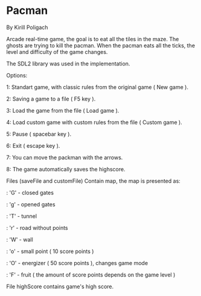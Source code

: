 Pacman
=========================
By Kirill Poligach

Arcade real-time game, the goal is to eat all the tiles in the maze.
The ghosts are trying to kill the pacman. When the pacman eats all the ticks,
the level and difficulty of the game changes.

The SDL2 library was used in the implementation.

Options:

1: Standart game, with classic rules from the original game ( New game ).

2: Saving a game to a file ( F5 key ).

3: Load the game from the file ( Load game ).

4: Load custom game with custom rules from the file ( Custom game ).

5: Pause ( spacebar key ).

6: Exit ( escape key ).

7: You can move the packman with the arrows.

8: The game automatically saves the highscore.

Files (saveFile and customFile) Contain map, the map is presented as:

: 'G' - closed gates

: 'g' - opened gates

: 'T' - tunnel

: 'r' - road without points

: 'W' - wall

: 'o' - small point ( 10 score points )

: 'O' - energizer ( 50 score points ), changes game mode

: 'F' - fruit ( the amount of score points depends on the game level )

File highScore contains game's high score.
